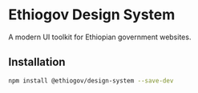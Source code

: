 # Ethiogov Design System

A modern UI toolkit for Ethiopian government websites.

## Installation

```bash
npm install @ethiogov/design-system --save-dev
